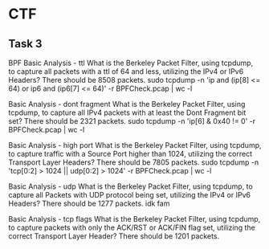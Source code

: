 # CTF

## Task 3
BPF
Basic Analysis - ttl
What is the Berkeley Packet Filter, using tcpdump, to capture all packets with a ttl of 64 and less, utilizing the IPv4 or IPv6 Headers? There should be 8508 packets.
sudo tcpdump -n 'ip and (ip[8] <= 64) or ip6 and (ip6[7] <= 64)' -r BPFCheck.pcap | wc -l

Basic Analysis - dont fragment
What is the Berkeley Packet Filter, using tcpdump, to capture all IPv4 packets with at least the Dont Fragment bit set? There should be 2321 packets.
sudo tcpdump -n 'ip[6] & 0x40 != 0' -r BPFCheck.pcap | wc -l

Basic Analysis - high port
What is the Berkeley Packet Filter, using tcpdump, to capture traffic with a Source Port higher than 1024, utilizing the correct Transport Layer Headers? There should be 7805 packets.
sudo tcpdump -n 'tcp[0:2] > 1024 || udp[0:2] > 1024' -r BPFCheck.pcap | wc -l

Basic Analysis - udp
What is the Berkeley Packet Filter, using tcpdump, to capture all Packets with UDP protocol being set, utilizing the IPv4 or IPv6 Headers? There should be 1277 packets.
idk fam

Basic Analysis - tcp flags
What is the Berkeley Packet Filter, using tcpdump, to capture packets with only the ACK/RST or ACK/FIN flag set, utilizing the correct Transport Layer Header? There should be 1201 packets.






